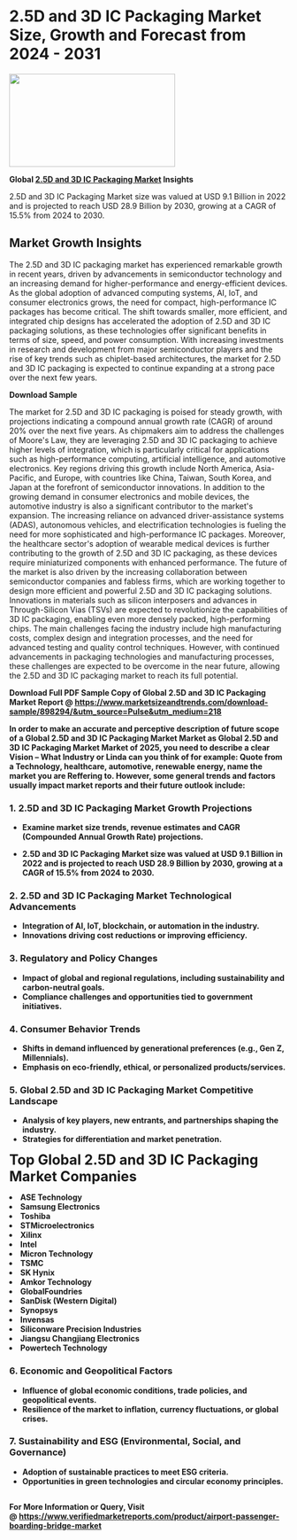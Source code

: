<H1>2.5D and 3D IC Packaging Market Size, Growth and Forecast from 2024 - 2031</H1><img class="aligncenter size-medium wp-image-584254" src="https://thirdeyenews.in/wp-content/uploads/2024/09/Global-Market-Research-300x168.jpeg" alt="" width="300" height="168" /><p><strong>Global&nbsp;<a href="https://www.marketsizeandtrends.com/download-sample/898294/&amp;utm_source=Pulse&amp;utm_medium=218">2.5D and 3D IC Packaging Market</a> Insights</strong></p><p>2.5D and 3D IC Packaging Market size was valued at USD 9.1 Billion in 2022 and is projected to reach USD 28.9 Billion by 2030, growing at a CAGR of 15.5% from 2024 to 2030.</p><p><h2>Market Growth Insights</h2> <p>The 2.5D and 3D IC packaging market has experienced remarkable growth in recent years, driven by advancements in semiconductor technology and an increasing demand for higher-performance and energy-efficient devices. As the global adoption of advanced computing systems, AI, IoT, and consumer electronics grows, the need for compact, high-performance IC packages has become critical. The shift towards smaller, more efficient, and integrated chip designs has accelerated the adoption of 2.5D and 3D IC packaging solutions, as these technologies offer significant benefits in terms of size, speed, and power consumption. With increasing investments in research and development from major semiconductor players and the rise of key trends such as chiplet-based architectures, the market for 2.5D and 3D IC packaging is expected to continue expanding at a strong pace over the next few years.</p> <p><strong>Download Sample</strong></p> <p>The market for 2.5D and 3D IC packaging is poised for steady growth, with projections indicating a compound annual growth rate (CAGR) of around 20% over the next five years. As chipmakers aim to address the challenges of Moore's Law, they are leveraging 2.5D and 3D IC packaging to achieve higher levels of integration, which is particularly critical for applications such as high-performance computing, artificial intelligence, and automotive electronics. Key regions driving this growth include North America, Asia-Pacific, and Europe, with countries like China, Taiwan, South Korea, and Japan at the forefront of semiconductor innovations. In addition to the growing demand in consumer electronics and mobile devices, the automotive industry is also a significant contributor to the market's expansion. The increasing reliance on advanced driver-assistance systems (ADAS), autonomous vehicles, and electrification technologies is fueling the need for more sophisticated and high-performance IC packages. Moreover, the healthcare sector's adoption of wearable medical devices is further contributing to the growth of 2.5D and 3D IC packaging, as these devices require miniaturized components with enhanced performance. The future of the market is also driven by the increasing collaboration between semiconductor companies and fabless firms, which are working together to design more efficient and powerful 2.5D and 3D IC packaging solutions. Innovations in materials such as silicon interposers and advances in Through-Silicon Vias (TSVs) are expected to revolutionize the capabilities of 3D IC packaging, enabling even more densely packed, high-performing chips. The main challenges facing the industry include high manufacturing costs, complex design and integration processes, and the need for advanced testing and quality control techniques. However, with continued advancements in packaging technologies and manufacturing processes, these challenges are expected to be overcome in the near future, allowing the 2.5D and 3D IC packaging market to reach its full potential. <p><strong></p><p><span class=""><strong>Download Full PDF Sample Copy of Global 2.5D and 3D IC Packaging Market Report</strong> @ <a href="https://www.marketsizeandtrends.com/download-sample/898294/&amp;utm_source=Pulse&amp;utm_medium=218" target="_blank">https://www.marketsizeandtrends.com/download-sample/898294/&amp;utm_source=Pulse&amp;utm_medium=218</a></span></p><p>In order to make an accurate and perceptive description of future scope of a Global&nbsp;2.5D and 3D IC Packaging Market Market as Global&nbsp;2.5D and 3D IC Packaging Market Market of 2025, you need to describe a clear Vision &ndash; What Industry or Linda can you think of for example: Quote from a Technology, healthcare, automotive, renewable energy, name the market you are Reffering to. However, some general trends and factors usually impact market reports and their future outlook include:</p><h3>1.&nbsp;<strong>2.5D and 3D IC Packaging Market Growth Projections</strong></h3><ul><li>Examine market size trends, revenue estimates and CAGR (Compounded Annual Growth Rate) projections.</li><li><p>2.5D and 3D IC Packaging Market size was valued at USD 9.1 Billion in 2022 and is projected to reach USD 28.9 Billion by 2030, growing at a CAGR of 15.5% from 2024 to 2030.</p></li></ul><h3>2.&nbsp;<strong>2.5D and 3D IC Packaging Market Technological Advancements</strong></h3><ul><li>Integration of AI, IoT, blockchain, or automation in the industry.</li><li>Innovations driving cost reductions or improving efficiency.</li></ul><h3>3.&nbsp;<strong>Regulatory and Policy Changes</strong></h3><ul><li>Impact of global and regional regulations, including sustainability and carbon-neutral goals.</li><li>Compliance challenges and opportunities tied to government initiatives.</li></ul><h3>4.&nbsp;<strong>Consumer Behavior Trends</strong></h3><ul><li>Shifts in demand influenced by generational preferences (e.g., Gen Z, Millennials).</li><li>Emphasis on eco-friendly, ethical, or personalized products/services.</li></ul><h3>5.&nbsp;<strong>Global 2.5D and 3D IC Packaging Market Competitive Landscape</strong></h3><ul><li>Analysis of key players, new entrants, and partnerships shaping the industry.</li><li>Strategies for differentiation and market penetration.</li></ul><p data-pm-slice="1 1 []"><span style="color: inherit; font-family: inherit; font-size: 25px;">Top Global 2.5D and 3D IC Packaging Market Companies</span></p><div class="" data-test-id=""><p><li>ASE Technology</li><li> Samsung Electronics</li><li> Toshiba</li><li> STMicroelectronics</li><li> Xilinx</li><li> Intel</li><li> Micron Technology</li><li> TSMC</li><li> SK Hynix</li><li> Amkor Technology</li><li> GlobalFoundries</li><li> SanDisk (Western Digital)</li><li> Synopsys</li><li> Invensas</li><li> Siliconware Precision Industries</li><li> Jiangsu Changjiang Electronics</li><li> Powertech Technology</li></p></div><h3>6.&nbsp;<strong>Economic and Geopolitical Factors</strong></h3><ul><li>Influence of global economic conditions, trade policies, and geopolitical events.</li><li>Resilience of the market to inflation, currency fluctuations, or global crises.</li></ul><h3>7.&nbsp;<strong>Sustainability and ESG (Environmental, Social, and Governance)</strong></h3><ul><li>Adoption of sustainable practices to meet ESG criteria.</li><li>Opportunities in green technologies and circular economy principles.</li></ul><h2><strong style="font-size: 14px;">For More Information or Query, Visit @&nbsp;</strong><a style="background-color: #ffffff; font-size: 14px;" href="https://www.marketsizeandtrends.com/report/2-5d-and-3d-ic-packaging-market/" target="_blank">https://www.verifiedmarketreports.com/product/airport-passenger-boarding-bridge-market</a></h2>
